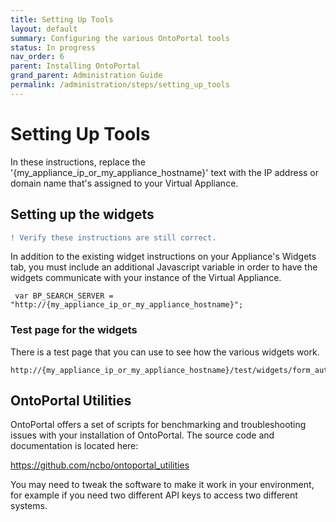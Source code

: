 ```yaml
---
title: Setting Up Tools
layout: default
summary: Configuring the various OntoPortal tools
status: In progress
nav_order: 6
parent: Installing OntoPortal
grand_parent: Administration Guide
permalink: /administration/steps/setting_up_tools
---
```


# Setting Up Tools

In these instructions, replace the '{my_appliance_ip_or_my_appliance_hostname}' text with the IP address or domain name that's assigned to your Virtual Appliance.

## Setting up the widgets

```diff
! Verify these instructions are still correct.
```

In addition to the existing widget instructions on your Appliance's Widgets tab, 
you must include an additional Javascript variable 
in order to have the widgets communicate with your instance of the Virtual Appliance.
```
 var BP_SEARCH_SERVER = "http://{my_appliance_ip_or_my_appliance_hostname}";
```

### Test page for the widgets

There is a test page that you can use to see how the various widgets work.
```
http://{my_appliance_ip_or_my_appliance_hostname}/test/widgets/form_autocomplete.html
```

## OntoPortal Utilities

OntoPortal offers a set of scripts for benchmarking and troubleshooting issues with your installation of OntoPortal. The source code and documentation is located here:

https://github.com/ncbo/ontoportal_utilities

You may need to tweak the software to make it work in your environment, 
for example if you need two different API keys to access two different systems.
